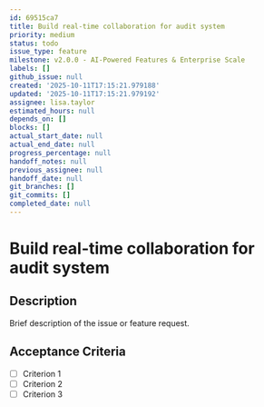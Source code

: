 ```yaml
---
id: 69515ca7
title: Build real-time collaboration for audit system
priority: medium
status: todo
issue_type: feature
milestone: v2.0.0 - AI-Powered Features & Enterprise Scale
labels: []
github_issue: null
created: '2025-10-11T17:15:21.979188'
updated: '2025-10-11T17:15:21.979192'
assignee: lisa.taylor
estimated_hours: null
depends_on: []
blocks: []
actual_start_date: null
actual_end_date: null
progress_percentage: null
handoff_notes: null
previous_assignee: null
handoff_date: null
git_branches: []
git_commits: []
completed_date: null
---
```


# Build real-time collaboration for audit system

## Description

Brief description of the issue or feature request.

## Acceptance Criteria

- [ ] Criterion 1
- [ ] Criterion 2
- [ ] Criterion 3